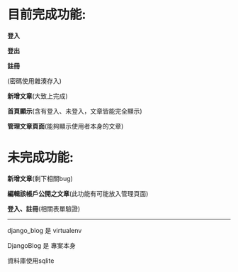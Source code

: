 # 目前完成功能:
**登入**

**登出**

**註冊**

(密碼使用雜湊存入)

**新增文章**(大致上完成)

**首頁顯示**(含有登入、未登入，文章皆能完全顯示)

**管理文章頁面**(能夠顯示使用者本身的文章)

# 未完成功能:

**新增文章**(剩下相關bug)

**編輯該帳戶公開之文章**(此功能有可能放入管理頁面)

**登入、註冊**(相關表單驗證)

----------------------------------------------
django_blog 是 virtualenv

DjangoBlog 是 專案本身

資料庫使用sqlite
